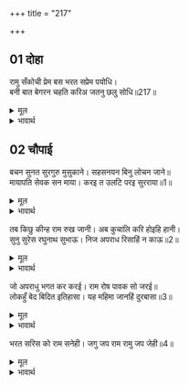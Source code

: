 +++
title = "217"

+++


## 01 दोहा
रामु सँकोची प्रेम बस भरत सप्रेम पयोधि।  
बनी बात बेगरन चहति करिअ जतनु छलु सोधि॥217॥  

<details><summary>मूल</summary>

रामु सँकोची प्रेम बस भरत सप्रेम पयोधि।  
बनी बात बेगरन चहति करिअ जतनु छलु सोधि॥217॥  
</details>

<details><summary>भावार्थ</summary>

श्री रामचन्द्रजी सङ्कोची और प्रेम के वश हैं और भरतजी प्रेम के समुद्र हैं। बनी-बनाई बात बिगडना चाहती है, इसलिए कुछ छल ढूँढकर इसका उपाय कीजिए॥217॥  
</details>





## 02 चौपाई
बचन सुनत सुरगुरु मुसुकाने। सहसनयन बिनु लोचन जाने॥  
मायापति सेवक सन माया। करइ त उलटि परइ सुरराया॥1॥  

<details><summary>मूल</summary>

बचन सुनत सुरगुरु मुसुकाने। सहसनयन बिनु लोचन जाने॥  
मायापति सेवक सन माया। करइ त उलटि परइ सुरराया॥1॥  
</details>

<details><summary>भावार्थ</summary>

इन्द्र के वचन सुनते ही देवगुरु बृहस्पतिजी मुस्कुराए। उन्होन्ने हजार नेत्रों वाले इन्द्र को (ज्ञान रूपी) नेत्रोंरहित (मूर्ख) समझा और कहा- हे देवराज! माया के स्वामी श्री रामचन्द्रजी के सेवक के साथ कोई माया करता है तो वह उलटकर अपने ही ऊपर आ पडती है॥1॥  
</details>

तब किछु कीन्ह राम रुख जानी। अब कुचालि करि होइहि हानी।  
सुनु सुरेस रघुनाथ सुभाऊ। निज अपराध रिसाहिं न काऊ॥2॥  

<details><summary>मूल</summary>

तब किछु कीन्ह राम रुख जानी। अब कुचालि करि होइहि हानी।  
सुनु सुरेस रघुनाथ सुभाऊ। निज अपराध रिसाहिं न काऊ॥2॥  
</details>

<details><summary>भावार्थ</summary>

उस समय (पिछली बार) तो श्री रामचन्द्रजी का रुख जानकर कुछ किया था, परन्तु इस समय कुचाल करने से हानि ही होगी। हे देवराज! श्री रघुनाथजी का स्वभाव सुनो, वे अपने प्रति किए हुए अपराध से कभी रुष्ट नहीं होते॥2॥  
</details>

जो अपराधु भगत कर करई। राम रोष पावक सो जरई॥  
लोकहुँ बेद बिदित इतिहासा। यह महिमा जानहिं दुरबासा॥3॥  

<details><summary>मूल</summary>

जो अपराधु भगत कर करई। राम रोष पावक सो जरई॥  
लोकहुँ बेद बिदित इतिहासा। यह महिमा जानहिं दुरबासा॥3॥  
</details>

<details><summary>भावार्थ</summary>

पर जो कोई उनके भक्त का अपराध करता है, वह श्री राम की क्रोधाग्नि में जल जाता है। लोक और वेद दोनों में इतिहास (कथा) प्रसिद्ध है। इस महिमा को दुर्वासाजी जानते हैं॥3॥  
</details>

भरत सरिस को राम सनेही। जगु जप राम रामु जप जेही॥4॥  

<details><summary>मूल</summary>

भरत सरिस को राम सनेही। जगु जप राम रामु जप जेही॥4॥  
</details>

<details><summary>भावार्थ</summary>

सारा जगत्‌ श्री राम को जपता है, वे श्री रामजी जिनको जपते हैं, उन भरतजी के समान श्री रामचन्द्रजी का प्रेमी कौन होगा?॥4॥  
</details>

